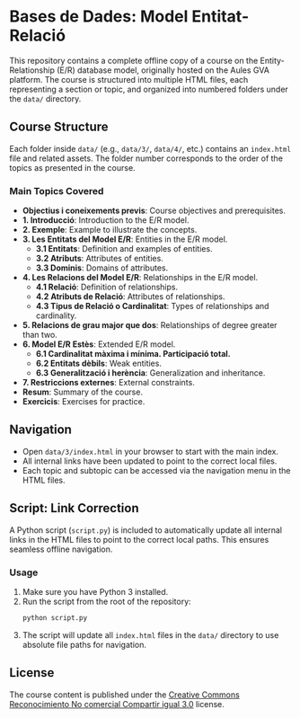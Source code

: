 # Bases de Dades: Model Entitat-Relació

This repository contains a complete offline copy of a course on the Entity-Relationship (E/R) database model, originally hosted on the Aules GVA platform. The course is structured into multiple HTML files, each representing a section or topic, and organized into numbered folders under the `data/` directory.

## Course Structure

Each folder inside `data/` (e.g., `data/3/`, `data/4/`, etc.) contains an `index.html` file and related assets. The folder number corresponds to the order of the topics as presented in the course.

### Main Topics Covered

- **Objectius i coneixements previs**: Course objectives and prerequisites.
- **1. Introducció**: Introduction to the E/R model.
- **2. Exemple**: Example to illustrate the concepts.
- **3. Les Entitats del Model E/R**: Entities in the E/R model.
  - **3.1 Entitats**: Definition and examples of entities.
  - **3.2 Atributs**: Attributes of entities.
  - **3.3 Dominis**: Domains of attributes.
- **4. Les Relacions del Model E/R**: Relationships in the E/R model.
  - **4.1 Relació**: Definition of relationships.
  - **4.2 Atributs de Relació**: Attributes of relationships.
  - **4.3 Tipus de Relació o Cardinalitat**: Types of relationships and cardinality.
- **5. Relacions de grau major que dos**: Relationships of degree greater than two.
- **6. Model E/R Estès**: Extended E/R model.
  - **6.1 Cardinalitat màxima i mínima. Participació total.**
  - **6.2 Entitats dèbils**: Weak entities.
  - **6.3 Generalització i herència**: Generalization and inheritance.
- **7. Restriccions externes**: External constraints.
- **Resum**: Summary of the course.
- **Exercicis**: Exercises for practice.

## Navigation

- Open `data/3/index.html` in your browser to start with the main index.
- All internal links have been updated to point to the correct local files.
- Each topic and subtopic can be accessed via the navigation menu in the HTML files.

## Script: Link Correction

A Python script (`script.py`) is included to automatically update all internal links in the HTML files to point to the correct local paths. This ensures seamless offline navigation.

### Usage

1. Make sure you have Python 3 installed.
2. Run the script from the root of the repository:
   ```sh
   python script.py
   ```
3. The script will update all `index.html` files in the `data/` directory to use absolute file paths for navigation.

## License

The course content is published under the [Creative Commons Reconocimiento No comercial Compartir igual 3.0](http://creativecommons.org/licenses/by-nc-sa/3.0/) license.

